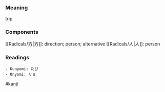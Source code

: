 ### Meaning

trip

### Components

[[Radicals/方|方]]: direction; person; alternative [[Radicals/人|人]]: person

### Readings

```
- Kunyomi: たび
- Onyomi: リョ
```

#kanji